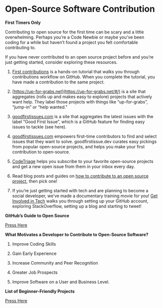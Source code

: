 # Open-Source Software Contribution

**First Timers Only**

Contributing to open source for the first time can be scary and a little overwhelming. Perhaps you’re a Code Newbie or maybe you’ve been coding for a while but haven’t found a project you felt comfortable contributing to.

If you have never contributed to an open source project before and you’re just getting started, consider exploring these resources.

1. [First contributions](https://github.com/firstcontributions/first-contributions) is a hands-on tutorial that walks you through contributions workflow on GitHub. When you complete the tutorial, you have made a contribution to the same project.

2. [https://up-for-grabs.net](https://up-for-grabs.net/#/) is a site that aggregates (rolls up and makes easy to explore) projects that actively want help. They label those projects with things like “up-for-grabs”, “jump-in” or “help wanted.”

3. [goodfirstissues.com](https://goodfirstissues.com/) is a site that aggregates the latest issues with the label “Good First Issue”, which is a GitHub feature for finding easy issues to tackle (see here).
4. [goodfirstissues.com](https://goodfirstissue.dev/) empowers first-time contributors to find and select issues that they want to solve.
   goodfirstissue.dev curates easy pickings from popular open-source projects, and helps you make your first contribution to open-source.

5. [CodeTriage](https://www.codetriage.com/) helps you subscribe to your favorite open-source projects and get a new open issue from them in your inbox every day.

6. Read blog posts and guides on [how to contribute to an open source project](https://www.hanselman.com/blog/get-involved-in-open-source-today-how-to-contribute-a-patch-to-a-github-hosted-open-source-project-like-code-52), then pick one!

7. If you’re just getting started with tech and are planning to become a social developer, we’ve made a documentary training movie for you! [Get Involved in Tech](https://getinvolved.hanselman.com/) walks you through setting up your GitHub account, exploring StackOverflow, setting up a blog and starting to tweet!

**GitHub’s Guide to Open Source**

[Press Here](https://github.com/open-source)

**What Motivates a Developer to Contribute to Open-Source Software?**

1. Improve Coding Skills

2. Gain Early Experience

3. Increase Community and Peer Recognition

4. Greater Job Prospects

5. Improve Software on a User and Business Level.

**List of Beginner-Friendly Projects**

[Press Here](https://github.com/search?q=label%3Agood-first-issue+archived%3Afalse)
